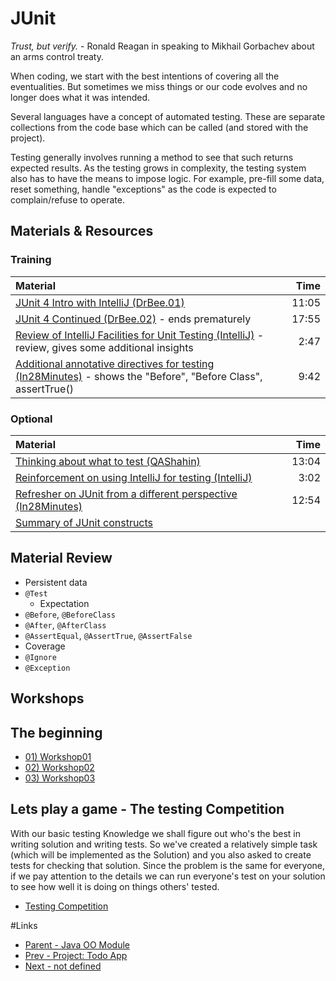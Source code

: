 # JUnit
*Trust, but verify.* - Ronald Reagan in speaking to Mikhail Gorbachev about an arms control treaty.

When coding, we start with the best intentions of covering all the eventualities.  But sometimes we miss things or our code evolves and no longer does what it was intended.

Several languages have a concept of automated testing.  These are separate collections from the code base which can be called (and stored with the project).

Testing generally involves running a method to see that such returns expected results.  As the testing grows in complexity, the testing system also has to have the means to impose logic.  For example, pre-fill some data, reset something, handle "exceptions" as the code is expected to complain/refuse to operate.

## Materials & Resources

### Training
| Material | Time |
|:-------- |-----:|
|[JUnit 4 Intro with IntelliJ (DrBee.01)](https://www.youtube.com/watch?v=Bld3644bIAo)|11:05|
|[JUnit 4 Continued (DrBee.02)](https://youtu.be/xHk9yGZ1z3k) - ends prematurely|17:55|
|[Review of IntelliJ Facilities for Unit Testing (IntelliJ)](https://www.youtube.com/watch?v=jolXBU-_Yyo) - review, gives some additional insights|2:47|
|[Additional annotative directives for testing (In28Minutes)](https://www.youtube.com/watch?v=5lRetx3Gv-w) - shows the "Before", "Before Class", assertTrue()|9:42|


### Optional
| Material | Time |
|:-------- |-----:|
|[Thinking about what to test (QAShahin)](https://www.youtube.com/watch?v=M_6z8L8qK8o)|13:04|
|[Reinforcement on using IntelliJ for testing (IntelliJ)](https://www.youtube.com/watch?v=AsHZWTjJYmg)|3:02|
|[Refresher on JUnit from a different perspective (In28Minutes)](https://www.youtube.com/watch?v=AN4NCnc4eZg)|12:54|
|[Summary of JUnit constructs](https://www.tutorialspoint.com/junit)||

## Material Review
- Persistent data
- `@Test`
  - Expectation
- `@Before`, `@BeforeClass`
- `@After`, `@AfterClass`
- `@AssertEqual`, `@AssertTrue`, `@AssertFalse`
- Coverage
- `@Ignore`
- `@Exception`

## Workshops

## The beginning
- [01) Workshop01](workshop/Workshop01.md)
- [02) Workshop02](workshop/Workshop02.md)
- [03) Workshop03](workshop/Workshop03.md)


## Lets play a game - The testing Competition
With our basic testing Knowledge we shall figure out who's the best in writing solution and writing tests. So we've created a relatively simple task (which will be implemented as the Solution) and you also asked to create tests for checking that solution. Since the problem is the same for everyone, if we pay attention to the details we can run everyone's test on your solution to see how well it is doing on things others' tested.
- [Testing Competition](workshop/TestCompetition.md)

#Links
- [Parent - Java OO Module](../README.md)
- [Prev - Project: Todo App](../4-project-todo-app/README.md)
- [Next - not defined](../XYZ/README.md)
